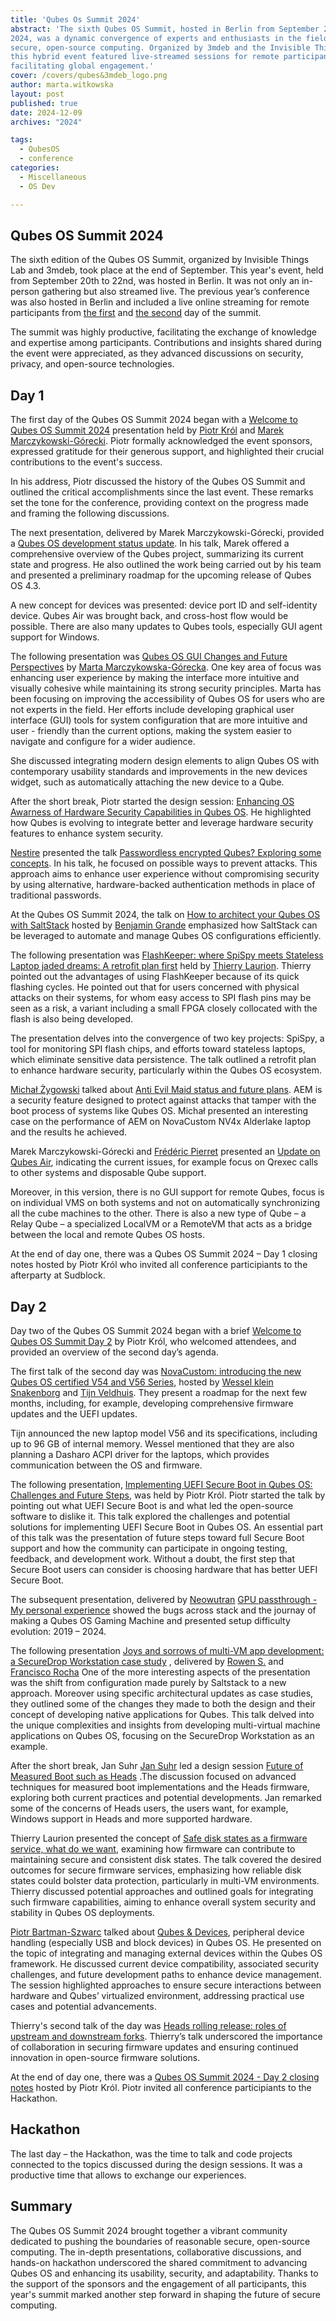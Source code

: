 ```yaml
---
title: 'Qubes Os Summit 2024'
abstract: 'The sixth Qubes OS Summit, hosted in Berlin from September 20–22,
2024, was a dynamic convergence of experts and enthusiasts in the field of
secure, open-source computing. Organized by 3mdeb and the Invisible Things Lab,
this hybrid event featured live-streamed sessions for remote participants,
facilitating global engagement.'
cover: /covers/qubes&3mdeb_logo.png
author: marta.witkowska
layout: post
published: true
date: 2024-12-09
archives: "2024"

tags:
  - QubesOS
  - conference
categories:
  - Miscellaneous
  - OS Dev

---
```


## Qubes OS Summit 2024

The sixth edition of the Qubes OS Summit, organized by Invisible Things Lab and
3mdeb, took place at the end of September. This year's event, held from
September 20th to 22nd, was hosted in Berlin. It was not only an in-person
gathering but also streamed live. The previous year’s conference was also hosted
in Berlin and included a live online streaming for remote participants from
[the first](https://www.youtube.com/watch?v=_UxndcxIngw&t=2s) and
[the second](https://www.youtube.com/watch?v=xo2BVTn7ohs&t=3s) day of the
summit.

The summit was highly productive, facilitating the exchange of
knowledge and expertise among participants. Contributions and insights shared
during the event were appreciated, as they advanced discussions on
security, privacy, and open-source technologies.

## Day 1

The first day of the Qubes OS Summit 2024 began with a
[Welcome to Qubes OS Summit 2024](https://www.youtube.com/watch?v=lJFxtdan9qY)
presentation held by [Piotr Król](https://www.linkedin.com/in/krolpiotr/) and
[Marek Marczykowski-Górecki](https://github.com/marmarek).
Piotr formally acknowledged the event sponsors, expressed gratitude for their
generous support, and highlighted their crucial contributions to the event's
success.

In his address, Piotr discussed the history of the Qubes OS Summit and outlined
the critical accomplishments since the last event. These remarks set the tone
for the conference, providing context on the progress made and framing the
following discussions.

The next presentation, delivered by Marek Marczykowski-Górecki, provided a
[Qubes OS development status
update](https://www.youtube.com/watch?v=5j7P7E0uq0s). In his talk, Marek offered
a comprehensive overview of the Qubes project, summarizing its current state and
progress. He also outlined the work being carried out by his team and presented
a preliminary roadmap for the upcoming release of Qubes OS 4.3.

A new concept for devices was presented: device port ID and self-identity
device. Qubes Air was brought back, and cross-host flow would be possible. There
are also many updates to Qubes tools, especially GUI agent support for Windows.

The following presentation was [Qubes OS GUI Changes and Future
Perspectives](https://www.youtube.com/watch?v=5j7P7E0uq0s) by [Marta
Marczykowska-Górecka](https://github.com/marmarta). One key area of focus was
enhancing user experience by making the interface more intuitive and visually
cohesive while maintaining its strong security principles. Marta has been
focusing on improving the accessibility of Qubes OS for users who are not
experts in the field. Her efforts include developing graphical user interface
(GUI) tools for system configuration that are more intuitive and user - friendly
than the current options, making the system easier to navigate and configure for
a wider audience.

She discussed integrating modern design elements to align Qubes OS with
contemporary usability standards and improvements in the new devices widget,
such as automatically attaching the new device to a Qube.

After the short break, Piotr started the design session: [Enhancing OS Awarness
of Hardware Security Capabilities in Qubes
OS](https://www.youtube.com/watch?v=tT9ss8gQYm8&t=5s). He highlighted how Qubes
is evolving to integrate better and leverage hardware security features to
enhance system security.

[Nestire](https://github.com/nestire) presented the talk [Passwordless encrypted
Qubes? Exploring some
concepts](https://www.youtube.com/watch?v=GUOnBapSLRE&t=5s). In his talk, he
focused on possible ways to prevent attacks. This approach aims to enhance user
experience without compromising security by using alternative, hardware-backed
authentication methods in place of traditional passwords.

At the Qubes OS Summit 2024, the talk on [How to architect your Qubes OS with
SaltStack](https://www.youtube.com/watch?v=GUOnBapSLRE&t=5s) hosted by [Benjamin
Grande](https://github.com/ben-grande) emphasized how SaltStack can be leveraged
to automate and manage Qubes OS configurations efficiently.

The following presentation was [FlashKeeper: where SpiSpy meets Stateless Laptop
jaded dreams: A retrofit plan
first](https://www.youtube.com/watch?v=DxFceGi6C0k) held by [Thierry
Laurion](https://github.com/tlaurion). Thierry pointed out the advantages of
using FlashKeeper because of its quick flashing cycles. He pointed out that for
users concerned with physical attacks on their systems, for whom easy access to
SPI flash pins may be seen as a risk, a variant including a small FPGA closely
collocated with the flash is also being developed.

The presentation delves into the convergence of two key projects: SpiSpy, a tool
for monitoring SPI flash chips, and efforts toward stateless laptops, which
eliminate sensitive data persistence. The talk outlined a retrofit plan to
enhance hardware security, particularly within the Qubes OS ecosystem.

[Michał Żygowski](https://github.com/miczyg1) talked about [Anti Evil Maid
status and future plans](https://www.youtube.com/watch?v=5ieNhbLLTIU). AEM is a
security feature designed to protect against attacks that tamper with the boot
process of systems like Qubes OS. Michał presented an interesting case on the
performance of AEM on NovaCustom NV4x Alderlake laptop and the results he
achieved.

Marek Marczykowski-Górecki and [Frédéric Pierret](https://github.com/fepitre)
presented an [Update on Qubes Air](https://www.youtube.com/watch?v=V4flhwEITr4),
indicating the current issues, for example focus on Qrexec calls to other
systems and disposable Qube support.

Moreover, in this version, there is no GUI support for remote Qubes, focus is on
individual VMS on both systems and not on automatically synchronizing all the
cube machines to the other. There is also a new type of Qube – a Relay Qube – a
specialized LocalVM or a RemoteVM that acts as a bridge between the local and
remote Qubes OS hosts.

At the end of day one, there was a Qubes OS Summit 2024 – Day 1 closing notes
hosted by Piotr Król who invited all conference participiants to the afterparty
at Sudblock.

## Day 2

Day two of the Qubes OS Summit 2024 began with a brief
[Welcome to Qubes OS Summit Day 2](https://www.youtube.com/watch?v=9AkBeBwxdA0)
by Piotr Król, who welcomed attendees, and provided an overview of the second
day’s agenda.

The first talk of the second day was [NovaCustom: introducing the new Qubes OS
certified V54 and V56 Series](https://www.youtube.com/watch?v=RV-1IR_d1Gg),
hosted by [Wessel klein Snakenborg](https://github.com/wessel-novacustom) and
[Tijn Veldhuis](https://www.linkedin.com/in/tijn-veldhuis-955a0013a). They
present a roadmap for the next few months, including, for example, developing
comprehensive firmware updates and the UEFI updates.

Tijn announced the new laptop model V56 and its specifications, including up to
96 GB of internal memory. Wessel mentioned that they are also planning a Dasharo
ACPI driver for the laptops, which provides communication between the OS and
firmware.

The following presentation, [Implementing UEFI Secure Boot in Qubes OS:
Challenges and Future Steps](https://www.youtube.com/watch?v=ZcF_RN04oq8), was
held by Piotr Król. Piotr started the talk by pointing out what UEFI Secure Boot
is and what led the open-source software to dislike it. This talk explored the
challenges and potential solutions for implementing UEFI Secure Boot in Qubes
OS. An essential part of this talk was the presentation of future steps toward
full Secure Boot support and how the community can participate in ongoing
testing, feedback, and development work. Without a doubt, the first step that
Secure Boot users can consider is choosing hardware that has better UEFI Secure
Boot.

The subsequent presentation, delivered by
[Neowutran](https://github.com/neowutran) [GPU passthrough - My personal
experience](https://www.youtube.com/watch?v=_OTwWvlDcgg) showed the bugs across
stack and the journay of making a Qubes OS Gaming Machine and presented setup
difficulty evolution: 2019 – 2024.

The following presentation [Joys and sorrows of multi-VM app development: a
SecureDrop Workstation case
study](https://www.youtube.com/watch?v=GIZTeJU0iBY&t=10s) , delivered by [Rowen
S.](https://freedom.press/people/rowen-s) and [Francisco
Rocha](https://freedom.press/people/francisco-rocha/) One of the more
interesting aspects of the presentation was the shift from configuration made
purely by Saltstack to a new approach. Moreover using specific architectural
updates as case studies, they outlined some of the changes they made to both the
design and their concept of developing native applications for Qubes. This talk
delved into the unique complexities and insights from developing multi-virtual
machine applications on Qubes OS, focusing on the SecureDrop Workstation as an
example.

After the short break, Jan Suhr [Jan
Suhr](https://www.linkedin.com/in/jansuhr1/) led a design session [Future of
Measured Boot such as
Heads](https://www.youtube.com/watch?v=ZPeidhgNBtg&list=PLuISieMwVBpL5S7kPUHKenoFj_YJ8Y0_d&index=6s)
.The discussion focused on advanced techniques for measured boot implementations
and the Heads firmware, exploring both current practices and potential
developments. Jan remarked some of the concerns of Heads users, the users want,
for example, Windows support in Heads and more supported hardware.

Thierry Laurion presented the concept of [Safe disk states as a firmware
service, what do we
want](https://www.youtube.com/watch?v=It13u9UASs4&list=PLuISieMwVBpL5S7kPUHKenoFj_YJ8Y0_d&index=7),
examining how firmware can contribute to maintaining secure and consistent disk
states. The talk covered the desired outcomes for secure firmware services,
emphasizing how reliable disk states could bolster data protection, particularly
in multi-VM environments. Thierry discussed potential approaches and outlined
goals for integrating such firmware capabilities, aiming to enhance overall
system security and stability in Qubes OS deployments.

[Piotr Bartman-Szwarc](https://github.com/piotrbartman) talked about [Qubes &
 Devices](https://www.youtube.com/watch?v=zQzZUf9Kzjs&list=PLuISieMwVBpL5S7kPUHKenoFj_YJ8Y0_d&index=8),
peripheral device handling (especially USB and block devices) in Qubes OS. He
presented on the topic of integrating and managing external devices within the
Qubes OS framework. He discussed current device compatibility, associated
security challenges, and future development paths to enhance device management.
The session highlighted approaches to ensure secure interactions between
hardware and Qubes’ virtualized environment, addressing practical use cases and
potential advancements.

Thierry's second talk of the day was [Heads rolling release: roles of upstream
and downstream
forks](https://www.youtube.com/watch?v=mAb_kHrF6SQ&list=PLuISieMwVBpL5S7kPUHKenoFj_YJ8Y0_d&index=9).
Thierry’s talk underscored the importance of collaboration in securing firmware
updates and ensuring continued innovation in open-source firmware solutions.

At the end of day one, there was a [Qubes OS Summit 2024 - Day 2 closing
notes](https://www.youtube.com/watch?v=5P1dCUNbDm8&list=PLuISieMwVBpL5S7kPUHKenoFj_YJ8Y0_d&index=10)
hosted by Piotr Król. Piotr invited all conference participiants to the
Hackathon.

## Hackathon

The last day – the Hackathon, was the time to talk and code projects connected
to the topics discussed during the design sessions. It was a productive time
that allows to exchange our experiences.

## Summary

The Qubes OS Summit 2024 brought together a vibrant community dedicated to
pushing the boundaries of reasonable secure, open-source computing. The in-depth
presentations, collaborative discussions, and hands-on hackathon underscored the
shared commitment to advancing Qubes OS and enhancing its usability, security,
and adaptability. Thanks to the support of the sponsors and the engagement of
all participants, this year's summit marked another step forward in shaping the
future of secure computing.
